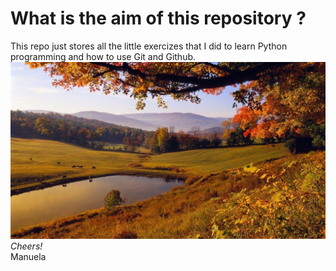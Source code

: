 # What is the aim of this repository ?
This repo just stores all the little exercizes that I did to learn Python programming and how to use Git and Github. <br />
![config](./Images/Dreaming.jpg)
*Cheers!* <br />
Manuela

